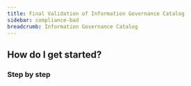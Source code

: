 ```yaml
---
title: Final Validation of Information Governance Catalog
sidebar: compliance-bad
breadcrumb: Information Governance Catalog
---
```


## <background>

## How do I get started?

### Step by step
